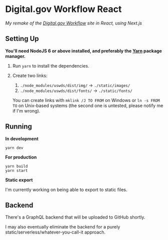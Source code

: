 # Digital.gov Workflow React

*My remake of the [Digital.gov Workflow](https://github.com/GSA/digitalgov-workflow/) site in React, using Next.js*

## Setting Up

**You'll need NodeJS 6 or above installed, and preferably the [Yarn](https://yarnpkg.com/) package manager.**

1. Run `yarn` to install the dependencies.

2. Create two links:

   1. `./node_modules/uswds/dist/img/` -> `./static/images/`
   2. `./node_modules/uswds/dist/fonts/` -> `./static/fonts/`

   You can create links with `mklink /J TO FROM` on Windows or `ln -s FROM TO` on Unix-based systems (the second one is untested, please notify me if I'm wrong).

## Running

**In development**

```shell
yarn dev
```

**For production**

```
yarn build
yarn start
```

**Static export**

I'm currently working on being able to export to static files.

## Backend

There's a GraphQL backend that will be uploaded to GitHub shortly.

I may also eventually eliminate the backend for a purely static/serverless/whatever-you-call-it approach.